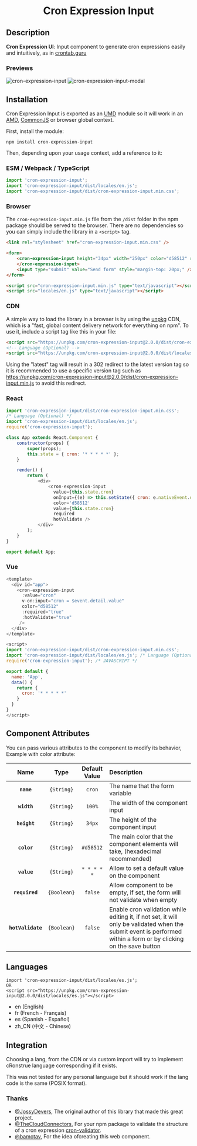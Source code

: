 <h1 align="center">Cron Expression Input</h1>

## Description

<strong>Cron Expression UI</strong>: Input component to generate cron expressions easily and intuitively, as in [crontab.guru](https://crontab.guru/)

### Previews

<div>
  <img src="https://i.ibb.co/xL2pHG9/cron-expression-input-1-0-2.png" alt="cron-expression-input" border="0">
  <img src="https://i.ibb.co/nD7CK4W/cron-expression-input-modal-1-0-2.png" alt="cron-expression-input-modal" border="0">
</div>

## Installation

Cron Expression Input is exported as an [UMD](https://github.com/umdjs/umd) module so it will work in an [AMD](https://github.com/amdjs/amdjs-api/wiki/AMD), [CommonJS](https://wiki.commonjs.org/wiki/CommonJS) or browser global context.

First, install the module:

```
npm install cron-expression-input
```

Then, depending upon your usage context, add a reference to it:

### ESM / Webpack / TypeScript

```js
import 'cron-expression-input';
import 'cron-expression-input/dist/locales/en.js';
import 'cron-expression-input/dist/cron-expression-input.min.css';
```

### Browser
The `cron-expression-input.min.js` file from the `/dist` folder in the npm package should be served to the browser.  There are no dependencies so you can simply include the library in a `<script>` tag.

```html
<link rel="stylesheet" href="cron-expression-input.min.css" />

<form>
    <cron-expression-input height="34px" width="250px" color="d58512" required hotValidate value="* * * * *">
    </cron-expression-input>
    <input type="submit" value="Send form" style="margin-top: 20px;" />
</form>

<script src="cron-expression-input.min.js" type="text/javascript"></script>
<script src="locales/en.js" type="text/javascript"></script>
```

### CDN

A simple way to load the library in a browser is by using the [unpkg](https://unpkg.com/) CDN, which is a
"fast, global content delivery network for everything on npm". To use it, include a script tag like this in your file:

```html
<script src="https://unpkg.com/cron-expression-input@2.0.0/dist/cron-expression-input.min.js" async></script>
<!-- Language (Optional) -->
<script src="https://unpkg.com/cron-expression-input@2.0.0/dist/locales/en.js" async></script>
```

Using the "latest" tag will result in a 302 redirect to the latest version tag so it is recommended to use a specific version tag such as https://unpkg.com/cron-expression-input@2.0.0/dist/cron-expression-input.min.js to avoid this redirect.

### React

```javascript
import 'cron-expression-input/dist/cron-expression-input.min.css';
/* Language (Optional) */
import 'cron-expression-input/dist/locales/en.js';
require('cron-expression-input');

class App extends React.Component {
    constructor(props) {
        super(props);
        this.state = { cron: '* * * * *' };
    }

    render() {
        return (
            <div>
                <cron-expression-input
                  value={this.state.cron}
                  onInput={(e) => this.setState({ cron: e.nativeEvent.detail.value })}
                  color='d58512'
                  value={this.state.cron}
                  required
                  hotValidate />
            </div>
        );
    }
}

export default App;
```

### Vue

```javascript
<template>
  <div id="app">
    <cron-expression-input
      :value="cron"
      v-on:input="cron = $event.detail.value"
      color="d58512"
      :required="true"
      :hotValidate="true"
     />
  </div>
</template>

<script>
import 'cron-expression-input/dist/cron-expression-input.min.css';
import 'cron-expression-input/dist/locales/en.js'; /* Language (Optional) */
require('cron-expression-input'); /* JAVASCRIPT */

export default {
  name: 'App',
  data() {
    return {
      cron: '* * * * *'
    }
  }
}
</script>
```

## Component Attributes

You can pass various attributes to the component to modify its behavior, Example with color attribute: <cron-expression-input color="#d58512"></cron-expression-input>

|Name|Type|Default Value|Description|
|:--:|:--:|:-----------:|:----------|
|**`name`**|`{String}`|`cron`|The name that the form variable|
|**`width`**|`{String}`|`100%`|The width of the component input|
|**`height`**|`{String}`|`34px`|The height of the component input|
|**`color`**|`{String}`|`#d58512`|The main color that the component elements will take, (hexadecimal recommended)|
|**`value`**|`{String}`|`* * * * *`|Allow to set a default value on the component|
|**`required`**|`{Boolean}`|`false`|Allow component to be empty, if set, the form will not validate when empty|
|**`hotValidate`**|`{Boolean}`|`false`|Enable cron validation while editing it, if not set, it will only be validated when the submit event is performed within a form or by clicking on the save button|

## Languages

```
import 'cron-expression-input/dist/locales/es.js';
OR
<script src="https://unpkg.com/cron-expression-input@2.0.0/dist/locales/es.js"></script>
```

* en (English)
* fr (French - Français)
* es (Spanish - Español)
* zh_CN (中文 - Chinese)

## Integration

Choosing a lang, from the CDN or via custom import will try to implement cRonstrue language corresponding if it exists.

This was not tested for any personal language but it should work if the lang code is the same (POSIX format).

### Thanks

-   [@JossyDevers](https://github.com/JossyDevers), The original author of this library that made this great project.
-   [@TheCloudConnectors](https://github.com/TheCloudConnectors), For your npm package to validate the structure of a cron expression [cron-validator](https://github.com/TheCloudConnectors/cron-validator).
-   [@bamotav](https://github.com/bamotav), For the idea of ​​creating this web component.
